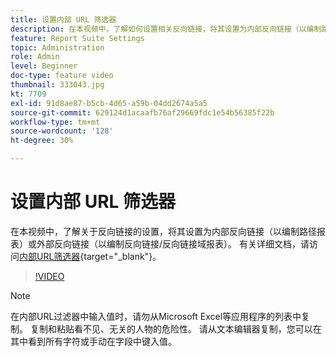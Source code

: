 ```yaml
---
title: 设置内部 URL 筛选器
description: 在本视频中，了解如何设置相关反向链接，将其设置为内部反向链接（以编制路径报表）或外部反向链接（以编制反向链接/反向链接域报表）。
feature: Report Suite Settings
topic: Administration
role: Admin
level: Beginner
doc-type: feature video
thumbnail: 333043.jpg
kt: 7709
exl-id: 91d8ae87-b5cb-4d65-a59b-04dd2674a5a5
source-git-commit: 629124d1acaafb76af29669fdc1e54b56385f22b
workflow-type: tm+mt
source-wordcount: '128'
ht-degree: 30%

---
```


# 设置内部 URL 筛选器

在本视频中，了解关于反向链接的设置，将其设置为内部反向链接（以编制路径报表）或外部反向链接（以编制反向链接/反向链接域报表）。 有关详细文档，请访问[内部URL筛选器](https://experienceleague.adobe.com/docs/analytics/admin/admin-tools/internal-url-filter-admin.html?lang=zh-Hans){target="_blank"}。

>[!VIDEO](https://video.tv.adobe.com/v/333043/?quality=12&learn=on)

>[!NOTE]
>
>在内部URL过滤器中输入值时，请勿从Microsoft Excel等应用程序的列表中复制。 复制和粘贴看不见、无关的人物的危险性。 请从文本编辑器复制，您可以在其中看到所有字符或手动在字段中键入值。